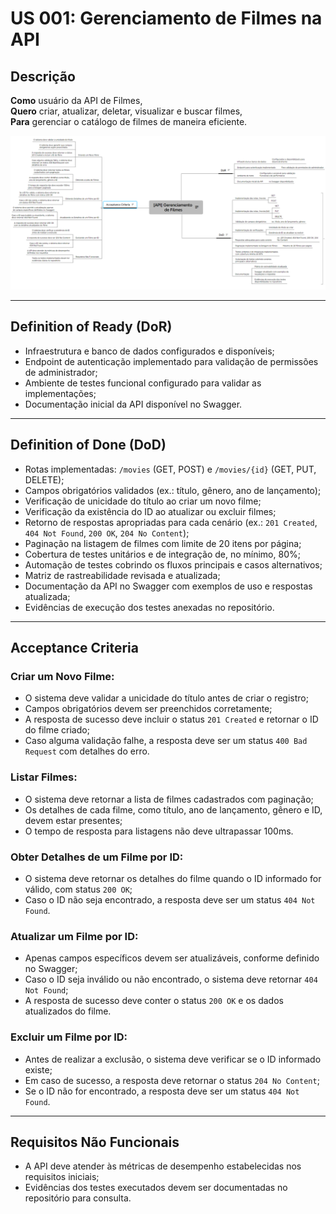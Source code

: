# US 001: Gerenciamento de Filmes na API

## Descrição

**Como** usuário da API de Filmes,  
**Quero** criar, atualizar, deletar, visualizar e buscar filmes,  
**Para** gerenciar o catálogo de filmes de maneira eficiente.

![Mapa mental Filmes](assets/mindMapFilmes.png)

---

## Definition of Ready (DoR)

- Infraestrutura e banco de dados configurados e disponíveis;
- Endpoint de autenticação implementado para validação de permissões de administrador;
- Ambiente de testes funcional configurado para validar as implementações;
- Documentação inicial da API disponível no Swagger.

---

## Definition of Done (DoD)

- Rotas implementadas: `/movies` (GET, POST) e `/movies/{id}` (GET, PUT, DELETE);
- Campos obrigatórios validados (ex.: título, gênero, ano de lançamento);
- Verificação de unicidade do título ao criar um novo filme;
- Verificação da existência do ID ao atualizar ou excluir filmes;
- Retorno de respostas apropriadas para cada cenário (ex.: `201 Created`, `404 Not Found`, `200 OK`, `204 No Content`);
- Paginação na listagem de filmes com limite de 20 itens por página;
- Cobertura de testes unitários e de integração de, no mínimo, 80%;
- Automação de testes cobrindo os fluxos principais e casos alternativos;
- Matriz de rastreabilidade revisada e atualizada;
- Documentação da API no Swagger com exemplos de uso e respostas atualizada;
- Evidências de execução dos testes anexadas no repositório.

---

## Acceptance Criteria

### Criar um Novo Filme:

- O sistema deve validar a unicidade do título antes de criar o registro;
- Campos obrigatórios devem ser preenchidos corretamente;
- A resposta de sucesso deve incluir o status `201 Created` e retornar o ID do filme criado;
- Caso alguma validação falhe, a resposta deve ser um status `400 Bad Request` com detalhes do erro.

### Listar Filmes:

- O sistema deve retornar a lista de filmes cadastrados com paginação;
- Os detalhes de cada filme, como título, ano de lançamento, gênero e ID, devem estar presentes;
- O tempo de resposta para listagens não deve ultrapassar 100ms.

### Obter Detalhes de um Filme por ID:

- O sistema deve retornar os detalhes do filme quando o ID informado for válido, com status `200 OK`;
- Caso o ID não seja encontrado, a resposta deve ser um status `404 Not Found`.

### Atualizar um Filme por ID:

- Apenas campos específicos devem ser atualizáveis, conforme definido no Swagger;
- Caso o ID seja inválido ou não encontrado, o sistema deve retornar `404 Not Found`;
- A resposta de sucesso deve conter o status `200 OK` e os dados atualizados do filme.

### Excluir um Filme por ID:

- Antes de realizar a exclusão, o sistema deve verificar se o ID informado existe;
- Em caso de sucesso, a resposta deve retornar o status `204 No Content`;
- Se o ID não for encontrado, a resposta deve ser um status `404 Not Found`.

---

## Requisitos Não Funcionais

- A API deve atender às métricas de desempenho estabelecidas nos requisitos iniciais;
- Evidências dos testes executados devem ser documentadas no repositório para consulta.
